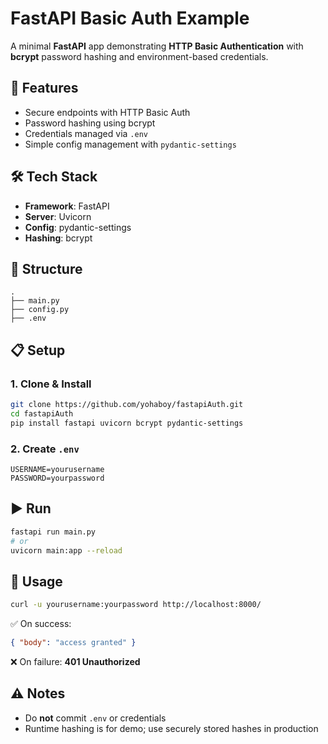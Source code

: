 # FastAPI Basic Auth Example

A minimal **FastAPI** app demonstrating **HTTP Basic Authentication** with **bcrypt** password hashing and environment-based credentials.

## 🚀 Features

- Secure endpoints with HTTP Basic Auth
- Password hashing using bcrypt
- Credentials managed via `.env`
- Simple config management with `pydantic-settings`

## 🛠 Tech Stack

- **Framework**: FastAPI
- **Server**: Uvicorn
- **Config**: pydantic-settings
- **Hashing**: bcrypt

## 📂 Structure

```
.
├── main.py
├── config.py
├── .env
```

## 📋 Setup

### 1. Clone & Install

```bash
git clone https://github.com/yohaboy/fastapiAuth.git
cd fastapiAuth
pip install fastapi uvicorn bcrypt pydantic-settings
```

### 2. Create `.env`

```env
USERNAME=yourusername
PASSWORD=yourpassword
```

## ▶️ Run

```bash
fastapi run main.py
# or
uvicorn main:app --reload
```

## 🔗 Usage

```bash
curl -u yourusername:yourpassword http://localhost:8000/
```

✅ On success:

```json
{ "body": "access granted" }
```

❌ On failure: **401 Unauthorized**

## ⚠️ Notes

- Do **not** commit `.env` or credentials
- Runtime hashing is for demo; use securely stored hashes in production
